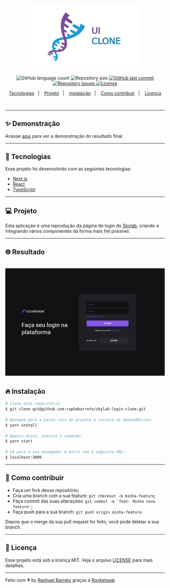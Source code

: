 <h1 align="center">
  <img alt="UI Clone" title="#delicinha" src=".github/ui-clone.png" width="350px" />
  <br/>
</h1>

<p align="center">
  <img alt="GitHub language count" src="https://img.shields.io/github/languages/count/raphabarreto/skylab-login-clone">

  <img alt="Repository size" src="https://img.shields.io/github/repo-size/raphabarreto/skylab-login-clone">

  <a href="https://github.com/raphabarreto/skylab-login-clone/commits/master">
    <img alt="GitHub last commit" src="https://img.shields.io/github/last-commit/raphabarreto/skylab-login-clone">
  </a>

  <a href="https://github.com/raphabarreto/skylab-login-clone/issues">
    <img alt="Repository issues" src="https://img.shields.io/github/issues/raphabarreto/skylab-login-clone">
  </a>

  <a href="https://github.com/raphabarreto/skylab-login-clone/blob/master/LICENSE.md">
    <img alt="License" src="https://img.shields.io/badge/license-MIT-brightgreen">
  <a>
</p>


<p align="center">
  <a href="#-tecnologias">Tecnologias</a>&nbsp;&nbsp;&nbsp;|&nbsp;&nbsp;&nbsp;
  <a href="#-projeto">Projeto</a>&nbsp;&nbsp;&nbsp;|&nbsp;&nbsp;&nbsp;
  <a href="#-instalação">Instalação</a>&nbsp;&nbsp;&nbsp;|&nbsp;&nbsp;&nbsp;
  <a href="#-instalação">Como contribuir</a>&nbsp;&nbsp;&nbsp;|&nbsp;&nbsp;&nbsp;
  <a href="#-licença">Licença</a>
</p>

<br>


---

## ✨ Demonstração
<p >Acesse <a href="https://skylab-login-clone.vercel.app/">aqui</a> para ver a demonstração do resultado final.</p>

---

## 🚀 Tecnologias

Esse projeto foi desenvolvido com as seguintes tecnologias:

- [Next.js](https://nextjs.org/)
- [React](https://reactjs.org)
- [TypeScript](https://www.typescriptlang.org/)

---
## 💻 Projeto
Esta aplicação é uma reprodução da página de login do [Skylab](https://app.rocketseat.com.br/), criando e integrando vários componentes da forma mais fiel possível.

---

## 🌐 Resultado
<h1 align="center">
    <img alt="Skylab Login Clone" title="#delicinha" src=".github/skylab-login-clone.png" />
</h1>

## 🔥 Instalação

```bash
# Clone este repositório
$ git clone git@github.com:raphabarreto/skylab-login-clone.git

# Navegue para a pasta raiz do projeto e instale as dependências:
$ yarn install

# Depois disso, execute o comando:
$ yarn start

# Vá para o seu navegador e entre com a seguinte URL:
$ localhost:3000

```
---
## 🤔 Como contribuir

- Faça um fork desse repositório;
- Cria uma branch com a sua feature: `git checkout -b minha-feature`;
- Faça commit das suas alterações: `git commit -m 'feat: Minha nova feature'`;
- Faça push para a sua branch: `git push origin minha-feature`.

Depois que o merge da sua pull request for feito, você pode deletar a sua branch.

---


## 🧾 Licença

Esse projeto está sob a licença MIT. Veja o arquivo [LICENSE](LICENSE.md) para mais detalhes.

---

Feito com 💗 by [Raphael Barreto](https://bit.ly/contato-linkedin) graças à [Rocketseat](https://www.youtube.com/watch?v=6TEo2AxW-oQ)
